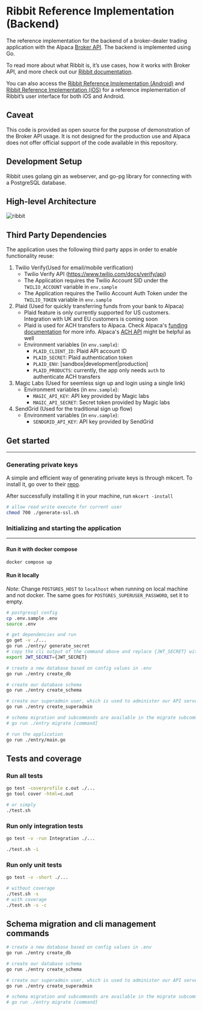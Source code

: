 # Ribbit Reference Implementation (Backend)

The reference implementation for the backend of a broker-dealer trading application with the Alpaca [Broker API](https://alpaca.markets/docs/broker/). The backend is implemented using Go. 

To read more about what Ribbit is, it’s use cases, how it works with Broker API, and more check out our [Ribbit documentation](https://alpaca.markets/docs/broker/ribbit/). 

You can also access the [Ribbit Reference Implementation (Android)](https://github.com/alpacahq/ribbit-android) and [Ribbit Reference Implementation (iOS)](https://github.com/alpacahq/ribbit-ios) for a reference implementation of Ribbit’s user interface for both iOS and Android.

## Caveat

This code is provided as open source for the purpose of demonstration of the Broker API usage. It is not designed for the production use and Alpaca does not offer official support of the code available in this repository.

## Development Setup
Ribbit uses golang gin as webserver, and go-pg library for connecting with a PostgreSQL database.

## High-level Architecture

![ribbit](https://user-images.githubusercontent.com/22711718/139060730-a1628b12-cf45-4d6f-ad59-0a36b055b5c5.jpeg)


## Third Party Dependencies

The application uses the following third party apps in order to enable functionality reuse:
1. Twilio Verify(Used for email/mobile verification) 
    - Twilio Verify API (https://www.twilio.com/docs/verify/api)
    - The Application requires the Twilio Account SID under the `TWILIO_ACCOUNT` variable in `env.sample`
    - The Application requires the Twilio Account Auth Token under the `TWILIO_TOKEN` variable in `env.sample`
2. Plaid (Used for quickly transferring funds from your bank to Alpaca)
    - Plaid feature is only currently supported for US customers. Integration with UK and EU customers is coming soon
    - Plaid is used for ACH transfers to Alpaca. Check Alpaca's [funding documentation](https://alpaca.markets/docs/broker/integration/funding/) for more info. Alpaca's [ACH API](https://alpaca.markets/docs/broker/api-references/funding/ach/) might be helpful as well
    - Environment variables (in `env.sample`):
      - `PLAID_CLIENT_ID`: Plaid API account ID
      - `PLAID_SECRET`: Plaid authentication token
      - `PLAID_ENV`: [sandbox|development|production]
      - `PLAID_PRODUCTS`: currently, the app only needs `auth` to authenticate ACH transfers
3. Magic Labs (Used for seemless sign up and login using a single link)
    - Environment variables (in `env.sample`):
      - `MAGIC_API_KEY`: API key provided by Magic labs
      - `MAGIC_API_SECRET`: Secret token provided by Magic labs
4. SendGrid (Used for the traditional sign up flow)
    - Environment variables (in `env.sample`):
      - `SENDGRID_API_KEY`: API key provided by SendGrid

## Get started
----

### Generating private keys
A simple and efficient way of generating private keys is through mkcert. To install it, go over to their [repo](https://github.com/FiloSottile/mkcert#readme).

After successfully installing it in your machine, run `mkcert -install`

``` bash
# allow read write execute for current user
chmod 700 ./generate-ssl.sh
```

### Initializing and starting the application
-----
#### Run it with docker compose
```
docker compose up
```

#### Run it locally

_Note_: Change `POSTGRES_HOST` to `localhost` when running on local machine and not docker. The same goes for `POSTGRES_SUPERUSER_PASSWORD`, set it to empty.

```bash
# postgresql config
cp .env.sample .env
source .env

# get dependencies and run
go get -v ./...
go run ./entry/ generate_secret
# copy the cli output of the command above and replace {JWT_SECRET} with it
export JWT_SECRET={JWT_SECRET}

# create a new database based on config values in .env
go run ./entry create_db

# create our database schema
go run ./entry create_schema

# create our superadmin user, which is used to administer our API server
go run ./entry create_superadmin

# schema migration and subcommands are available in the migrate subcommand
# go run ./entry migrate [command]

# run the application
go run ./entry/main.go
```

## Tests and coverage

### Run all tests

```bash
go test -coverprofile c.out ./...
go tool cover -html=c.out

# or simply
./test.sh
```

### Run only integration tests

```bash
go test -v -run Integration ./...

./test.sh -i
```

### Run only unit tests

```bash
go test -v -short ./...

# without coverage
./test.sh -s
# with coverage
./test.sh -s -c
```

## Schema migration and cli management commands

```bash
# create a new database based on config values in .env
go run ./entry create_db

# create our database schema
go run ./entry create_schema

# create our superadmin user, which is used to administer our API server
go run ./entry create_superadmin

# schema migration and subcommands are available in the migrate subcommand
# go run ./entry migrate [command]
```
